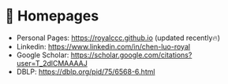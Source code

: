 # 📎 Homepages
- Personal Pages: https://royalccc.github.io (updated recently🔥)
- Linkedin: https://www.linkedin.com/in/chen-luo-royal
- Google Scholar: https://scholar.google.com/citations?user=T_2dlCMAAAAJ
- DBLP: https://dblp.org/pid/75/6568-6.html
